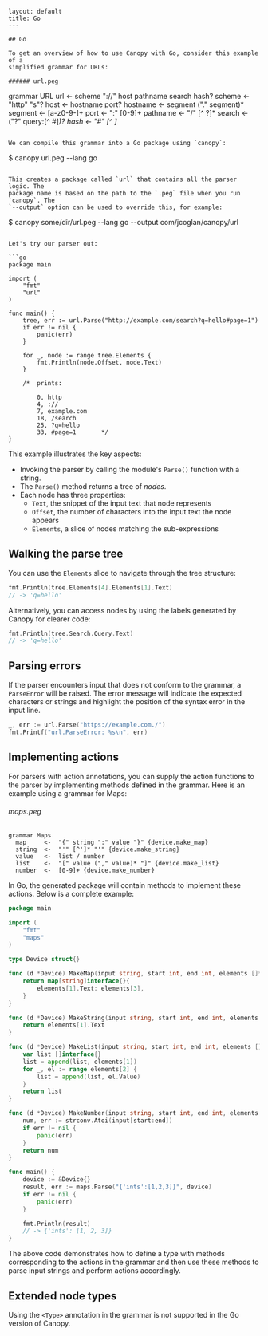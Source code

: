 ```---
layout: default
title: Go
---

## Go

To get an overview of how to use Canopy with Go, consider this example of a
simplified grammar for URLs:

###### url.peg

```
grammar URL
  url       <-  scheme "://" host pathname search hash?
  scheme    <-  "http" "s"?
  host      <-  hostname port?
  hostname  <-  segment ("." segment)*
  segment   <-  [a-z0-9-]+
  port      <-  ":" [0-9]+
  pathname  <-  "/" [^ ?]*
  search    <-  ("?" query:[^ #]*)?
  hash      <-  "#" [^ ]*
```

We can compile this grammar into a Go package using `canopy`:

```
$ canopy url.peg --lang go
```

This creates a package called `url` that contains all the parser logic. The
package name is based on the path to the `.peg` file when you run `canopy`. The
`--output` option can be used to override this, for example:

```
$ canopy some/dir/url.peg --lang go --output com/jcoglan/canopy/url
```

Let's try our parser out:

```go
package main

import (
	"fmt"
	"url"
)

func main() {
	tree, err := url.Parse("http://example.com/search?q=hello#page=1")
	if err != nil {
		panic(err)
	}

	for _, node := range tree.Elements {
		fmt.Println(node.Offset, node.Text)
	}

	/*  prints:

	    0, http
	    4, ://
	    7, example.com
	    18, /search
	    25, ?q=hello
	    33, #page=1       */
}
```

This example illustrates the key aspects:

- Invoking the parser by calling the module's `Parse()` function with a string.
- The `Parse()` method returns a tree of *nodes*.
- Each node has three properties:
  - `Text`, the snippet of the input text that node represents
  - `Offset`, the number of characters into the input text the node appears
  - `Elements`, a slice of nodes matching the sub-expressions

## Walking the parse tree

You can use the `Elements` slice to navigate through the tree structure:

```go
fmt.Println(tree.Elements[4].Elements[1].Text)
// -> 'q=hello'
```

Alternatively, you can access nodes by using the labels generated by Canopy for clearer code:

```go
fmt.Println(tree.Search.Query.Text)
// -> 'q=hello'
```

## Parsing errors

If the parser encounters input that does not conform to the grammar, a `ParseError` will be raised. The error message will indicate the expected characters or strings and highlight the position of the syntax error in the input line.

```go
_, err := url.Parse("https://example.com./")
fmt.Printf("url.ParseError: %s\n", err)
```

## Implementing actions

For parsers with action annotations, you can supply the action functions to the parser by implementing methods defined in the grammar. Here is an example using a grammar for Maps:

###### maps.peg

```
grammar Maps
  map     <-  "{" string ":" value "}" {device.make_map}
  string  <-  "'" [^']* "'" {device.make_string}
  value   <-  list / number
  list    <-  "[" value ("," value)* "]" {device.make_list}
  number  <-  [0-9]+ {device.make_number}
```

In Go, the generated package will contain methods to implement these actions. Below is a complete example:

```go
package main

import (
	"fmt"
	"maps"
)

type Device struct{}

func (d *Device) MakeMap(input string, start int, end int, elements []*maps.TreeNode) interface{} {
	return map[string]interface{}{
		elements[1].Text: elements[3],
	}
}

func (d *Device) MakeString(input string, start int, end int, elements []*maps.TreeNode) interface{} {
	return elements[1].Text
}

func (d *Device) MakeList(input string, start int, end int, elements []*maps.TreeNode) interface{} {
	var list []interface{}
	list = append(list, elements[1])
	for _, el := range elements[2] {
		list = append(list, el.Value)
	}
	return list
}

func (d *Device) MakeNumber(input string, start int, end int, elements []*maps.TreeNode) interface{} {
	num, err := strconv.Atoi(input[start:end])
	if err != nil {
		panic(err)
	}
	return num
}

func main() {
	device := &Device{}
	result, err := maps.Parse("{'ints':[1,2,3]}", device)
	if err != nil {
		panic(err)
	}

	fmt.Println(result)
	// -> {'ints': [1, 2, 3]}
}
```

The above code demonstrates how to define a type with methods corresponding to the actions in the grammar and then use these methods to parse input strings and perform actions accordingly.

## Extended node types

Using the `<Type>` annotation in the grammar is not supported in the Go version of Canopy.
```